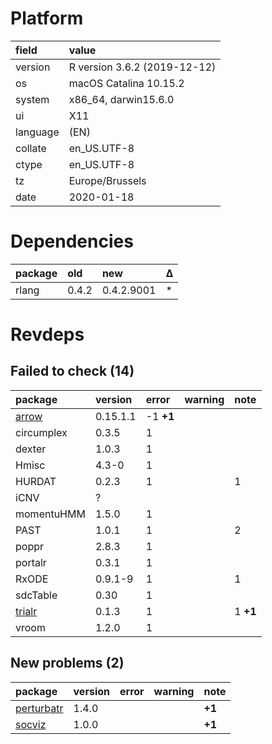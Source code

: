 # Platform

|field    |value                        |
|:--------|:----------------------------|
|version  |R version 3.6.2 (2019-12-12) |
|os       |macOS Catalina 10.15.2       |
|system   |x86_64, darwin15.6.0         |
|ui       |X11                          |
|language |(EN)                         |
|collate  |en_US.UTF-8                  |
|ctype    |en_US.UTF-8                  |
|tz       |Europe/Brussels              |
|date     |2020-01-18                   |

# Dependencies

|package |old   |new        |Δ  |
|:-------|:-----|:----------|:--|
|rlang   |0.4.2 |0.4.2.9001 |*  |

# Revdeps

## Failed to check (14)

|package                      |version  |error     |warning |note     |
|:----------------------------|:--------|:---------|:-------|:--------|
|[arrow](failures.md#arrow)   |0.15.1.1 |-1 __+1__ |        |         |
|circumplex                   |0.3.5    |1         |        |         |
|dexter                       |1.0.3    |1         |        |         |
|Hmisc                        |4.3-0    |1         |        |         |
|HURDAT                       |0.2.3    |1         |        |1        |
|iCNV                         |?        |          |        |         |
|momentuHMM                   |1.5.0    |1         |        |         |
|PAST                         |1.0.1    |1         |        |2        |
|poppr                        |2.8.3    |1         |        |         |
|portalr                      |0.3.1    |1         |        |         |
|RxODE                        |0.9.1-9  |1         |        |1        |
|sdcTable                     |0.30     |1         |        |         |
|[trialr](failures.md#trialr) |0.1.3    |1         |        |1 __+1__ |
|vroom                        |1.2.0    |1         |        |         |

## New problems (2)

|package                              |version |error |warning |note   |
|:------------------------------------|:-------|:-----|:-------|:------|
|[perturbatr](problems.md#perturbatr) |1.4.0   |      |        |__+1__ |
|[socviz](problems.md#socviz)         |1.0.0   |      |        |__+1__ |

